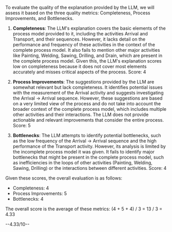 To evaluate the quality of the explanation provided by the LLM, we will assess it based on the three quality metrics: Completeness, Process Improvements, and Bottlenecks.

1. **Completeness**: The LLM's explanation covers the basic elements of the process model provided to it, including the activities Arrival and Transport, and their sequences. However, it lacks detail on the performance and frequency of these activities in the context of the complete process model. It also fails to mention other major activities like Painting, Welding, Sawing, Drilling, and Drain, which are present in the complete process model. Given this, the LLM's explanation scores low on completeness because it does not cover most elements accurately and misses critical aspects of the process. Score: 4

2. **Process Improvements**: The suggestions provided by the LLM are somewhat relevant but lack completeness. It identifies potential issues with the measurement of the Arrival activity and suggests investigating the Arrival -> Arrival sequence. However, these suggestions are based on a very limited view of the process and do not take into account the broader context of the complete process model, which includes multiple other activities and their interactions. The LLM does not provide actionable and relevant improvements that consider the entire process. Score: 5

3. **Bottlenecks**: The LLM attempts to identify potential bottlenecks, such as the low frequency of the Arrival -> Arrival sequence and the high performance of the Transport activity. However, its analysis is limited by the incomplete process model it was given. It fails to identify major bottlenecks that might be present in the complete process model, such as inefficiencies in the loops of other activities (Painting, Welding, Sawing, Drilling) or the interactions between different activities. Score: 4

Given these scores, the overall evaluation is as follows:
- Completeness: 4
- Process Improvements: 5
- Bottlenecks: 4

The overall score is the average of these metrics: (4 + 5 + 4) / 3 = 13 / 3 = 4.33

--4.33/10--